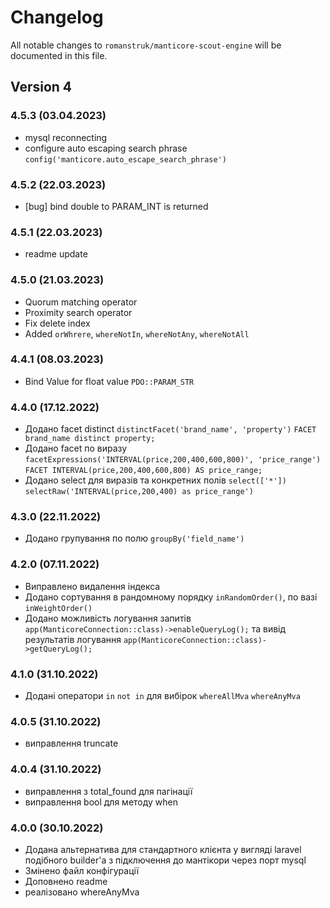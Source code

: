 # Changelog

All notable changes to `romanstruk/manticore-scout-engine` will be documented in this file.

## Version 4

### 4.5.3 (03.04.2023)
- mysql reconnecting
- configure auto escaping search phrase `config('manticore.auto_escape_search_phrase')`

### 4.5.2 (22.03.2023)
- [bug] bind double to PARAM_INT is returned

### 4.5.1 (22.03.2023)
- readme update

### 4.5.0 (21.03.2023)
- Quorum matching operator
- Proximity search operator
- Fix delete index
- Added `orWhrere`, `whereNotIn`, `whereNotAny`, `whereNotAll` 

### 4.4.1 (08.03.2023)
- Bind Value for float value `PDO::PARAM_STR`

### 4.4.0 (17.12.2022)
- Додано facet distinct `distinctFacet('brand_name', 'property')` `FACET brand_name distinct property;`
- Додано facet по виразу `facetExpressions('INTERVAL(price,200,400,600,800)', 'price_range')` `FACET INTERVAL(price,200,400,600,800) AS price_range;`
- Додано select для виразів та конкретних полів `select(['*'])` `selectRaw('INTERVAL(price,200,400) as price_range')`

### 4.3.0 (22.11.2022)
- Додано групування по полю `groupBy('field_name')`

### 4.2.0 (07.11.2022)
- Виправлено видалення індекса
- Додано сортування в рандомному порядку `inRandomOrder()`, по вазі `inWeightOrder()`
- Додано можливість логування запитів `app(ManticoreConnection::class)->enableQueryLog();` та вивід результатів логування `app(ManticoreConnection::class)->getQueryLog();`

### 4.1.0 (31.10.2022)
- Додані оператори `in` `not in` для вибірок `whereAllMva` `whereAnyMva`

### 4.0.5 (31.10.2022)
- виправлення truncate

### 4.0.4 (31.10.2022)
- виправлення з total_found для пагінації
- виправлення bool для методу when 

### 4.0.0 (30.10.2022)

- Додана альтернатива для стандартного клієнта у вигляді laravel подібного builder'а з підключення до мантікори через порт mysql
- Змінено файл конфігурації
- Доповнено readme
- реалізовано whereAnyMva